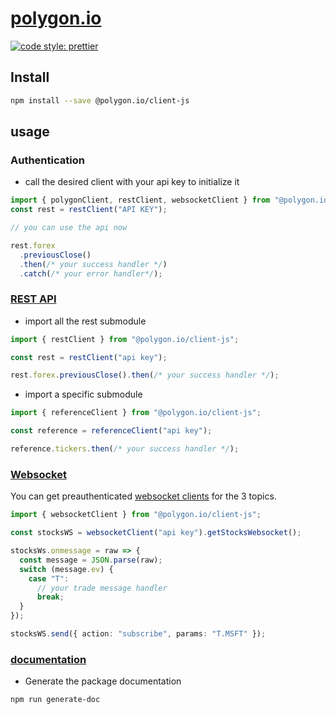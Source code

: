 # [polygon.io](https://polygon.io)

[![code style: prettier](https://img.shields.io/badge/code_style-prettier-ff69b4.svg?style=flat-square)](https://github.com/prettier/prettier)

## Install

```bash
npm install --save @polygon.io/client-js
```

## usage

### Authentication

- call the desired client with your api key to initialize it

```typescript
import { polygonClient, restClient, websocketClient } from "@polygon.io/client-js";
const rest = restClient("API KEY");

// you can use the api now

rest.forex
  .previousClose()
  .then(/* your success handler */)
  .catch(/* your error handler*/);
```

### [REST API](https://polygon.io/docs/#getting-started)

- import all the rest submodule

```typescript
import { restClient } from "@polygon.io/client-js";

const rest = restClient("api key");

rest.forex.previousClose().then(/* your success handler */);
```

- import a specific submodule

```typescript
import { referenceClient } from "@polygon.io/client-js";

const reference = referenceClient("api key");

reference.tickers.then(/* your success handler */);
```

### [Websocket](https://polygon.io/sockets)

You can get preauthenticated [websocket clients](https://www.npmjs.com/package/websocket) for the 3 topics.

```typescript
import { websocketClient } from "@polygon.io/client-js";

const stocksWS = websocketClient("api key").getStocksWebsocket();

stocksWs.onmessage = raw => {
  const message = JSON.parse(raw);
  switch (message.ev) {
    case "T":
      // your trade message handler
      break;
  }
});

stocksWS.send({ action: "subscribe", params: "T.MSFT" });
```

### [documentation](https://bassochette.github.io/polygon.io/index.html)

- Generate the package documentation

```bash
npm run generate-doc
```

